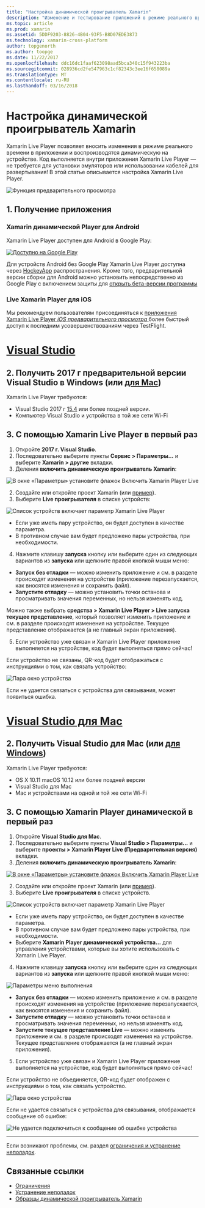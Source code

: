 ```yaml
---
title: "Настройка динамической проигрыватель Xamarin"
description: "Изменение и тестирование приложений в режиме реального времени на устройства iOS или Android"
ms.topic: article
ms.prod: xamarin
ms.assetid: 5DDF9203-8826-4B04-93F5-B8D07EDE3873
ms.technology: xamarin-cross-platform
author: topgenorth
ms.author: toopge
ms.date: 11/22/2017
ms.openlocfilehash: ddc16dc1faaf623098aad5bca340c15f943223ba
ms.sourcegitcommit: 028936cd2fe547963c1cf82343c3ee16f658089a
ms.translationtype: MT
ms.contentlocale: ru-RU
ms.lasthandoff: 03/16/2018
---
```

# <a name="xamarin-live-player-setup"></a>Настройка динамической проигрыватель Xamarin

Xamarin Live Player позволяет вносить изменения в режиме реального времени в приложении и воспроизводятся динамическую на устройстве. Код выполняется внутри приложения Xamarin Live Player — не требуется для установки эмуляторов или использовании кабелей для развертывания! В этой статье описывается настройка Xamarin Live Player.

![Функция предварительного просмотра](~/media/shared/preview.png)

## <a name="1-get-the-app"></a>1. Получение приложения

### <a name="xamarin-live-player-for-android"></a>Xamarin динамической Player для Android
Xamarin Live Player доступен для Android в Google Play:

[ ![Доступно на Google Play](install-images/google-play-badge.png)](https://play.google.com/store/apps/details?id=com.xamarin.live)

Для устройств Android без Google Play Xamarin Live Player доступна через [HockeyApp](https://aka.ms/xlp-hockeyapp) распространения. Кроме того, предварительной версии сборки для Android можно установить непосредственно из Google Play с включением защиты для [открыть бета-версии программы](https://play.google.com/apps/testing/com.xamarin.live)

### <a name="xamarin-live-player-for-ios"></a>Live Xamarin Player для iOS
Мы рекомендуем пользователям присоединяться к [приложения Xamarin Live Player _iOS предварительного просмотра_ ](https://aka.ms/liveplayeralpha) более быстрый доступ к последним усовершенствованиям через TestFlight.


# <a name="visual-studiotabvswin"></a>[Visual Studio](#tab/vswin)

## <a name="2-get-visual-studio-2017-preview-on-windows-or-for-mactabsvsmac"></a>2. Получить 2017 г предварительной версии Visual Studio в Windows (или [для Mac](?tabs=vsmac))

Xamarin Live Player требуются:

- Visual Studio 2017 г [15.4](https://developer.xamarin.com/recipes/cross-platform/ide/change_updates_channel/#visualstudio2017) или более поздней версии.
- Компьютер Visual Studio и устройства в той же сети Wi-Fi

## <a name="3-using-xamarin-live-player-for-the-first-time"></a>3. С помощью Xamarin Live Player в первый раз

1. Откройте **2017 г. Visual Studio**.
2. Последовательно выберите пункты **Сервис > Параметры...**  и выберите **Xamarin > другие** вкладки.
3. Деления **включить динамическую проигрыватель Xamarin**:

  ![В окне «Параметры» установите флажок Включить Xamarin Player Live](install-images/vs2017-options.png)

2. Создайте или откройте проект Xamarin (или [пример](~/tools/live-player/samples.md)).
3. Выберите **Live проигрывателя** в списке устройств:

  ![Список устройств включает параметр Xamarin Live Player](install-images/devices-empty-windows.png)

  * Если уже иметь пару устройство, он будет доступен в качестве параметра.
  * В противном случае вам будет предложено пары устройства, при необходимости.
4. Нажмите клавишу **запуска** кнопку или выберите один из следующих вариантов из **запуска** или щелкните правой кнопкой мыши меню:

  - **Запуск без отладки** — можно изменить приложение и см. в разделе происходят изменения на устройстве (приложение перезапускается, как вносятся изменения и сохранить файл).
  - **Запустите отладку** — можно установить точки останова и просматривать значения переменных, но нельзя изменять код.

  Можно также выбрать **средства > Xamarin Live Player > Live запуска текущее представление**, который позволяет изменить приложение и см. в разделе происходят изменения на устройстве. Текущее представление отображается (а не главный экран приложения).

5. Если устройство уже связан и Xamarin Live Player приложение выполняется на устройстве, код будет выполняться прямо сейчас!

  Если устройство не связаны, QR-код будет отображаться с инструкциями о том, как связать устройство:

  ![Пара окно устройства](install-images/manage-empty-windows.png)

  Если не удается связаться с устройства для связывания, может появиться ошибка.

# <a name="visual-studio-for-mactabvsmac"></a>[Visual Studio для Mac](#tab/vsmac)

## <a name="2-get-visual-studio-for-mac-or-for-windowstabsvswin"></a>2. Получить Visual Studio для Mac (или [для Windows](?tabs=vswin))

Xamarin Live Player требуются:

- OS X 10.11 macOS 10.12 или более поздней версии
- Visual Studio для Mac
- Mac и устройствами на одной и той же сети Wi-Fi

## <a name="3-using-xamarin-live-player-for-the-first-time"></a>3. С помощью Xamarin Player динамической в первый раз

1. Откройте **Visual Studio для Mac**.
2. Последовательно выберите пункты **Visual Studio > Параметры...**  и выберите **проекты > Xamarin Player Live (Предварительная версия)** вкладки.
3. Деления **включить динамическую проигрыватель Xamarin**:

  [![В окне «Параметры» установите флажок Включить Xamarin Player Live](install-images/vsmac-options-sml.png)](install-images/vsmac-options.png#lightbox)

2. Создайте или откройте проект Xamarin (или [пример](~/tools/live-player/samples.md)).
3. Выберите **Live проигрывателя** в списке устройств.

  ![Список устройств включает параметр Xamarin Live Player](install-images/devices.png)

  * Если уже иметь пару устройство, он будет доступен в качестве параметра.
  * В противном случае вам будет предложено пары устройства, при необходимости.
  * Выберите **Xamarin Player динамической устройства...**  для управления устройствами, которые вы хотите использовать с Xamarin Live Player.

4. Нажмите клавишу **запуска** кнопку или выберите один из следующих вариантов из **запуска** или щелкните правой кнопкой мыши меню:

  ![Параметры меню выполнения](install-images/run-menu.png)

  - **Запуск без отладки** — можно изменить приложение и см. в разделе происходят изменения на устройстве (приложение перезапускается, как вносятся изменения и сохранить файл).
  - **Запустите отладку** — можно установить точки останова и просматривать значения переменных, но нельзя изменять код.
  - **Запустите текущее представление Live** — можно изменить приложение и см. в разделе происходят изменения на устройстве. Текущее представление отображается (а не главный экран приложения).

5. Если устройство уже связан и Xamarin Live Player приложение выполняется на устройстве, код будет выполняться прямо сейчас!

  Если устройство не объединяется, QR-код будет отображен с инструкциями о том, как связать устройство.

  ![Пара окно устройства](install-images/manage-empty.png)

  Если не удается связаться с устройства для связывания, отображается сообщение об ошибке:

  ![Не удается подключиться к сообщение об ошибке устройства](install-images/error-cannot-connect.png)


-----

Если возникают проблемы, см. раздел [ограничения и устранение неполадок](~/tools/live-player/troubleshooting.md).


## <a name="related-links"></a>Связанные ссылки

- [Ограничения](~/tools/live-player/limitations.md)
- [Устранение неполадок](~/tools/live-player/troubleshooting.md)
- [Образцы динамической проигрыватель Xamarin](~/tools/livehttps://developer.xamarin.com/samples.md)
